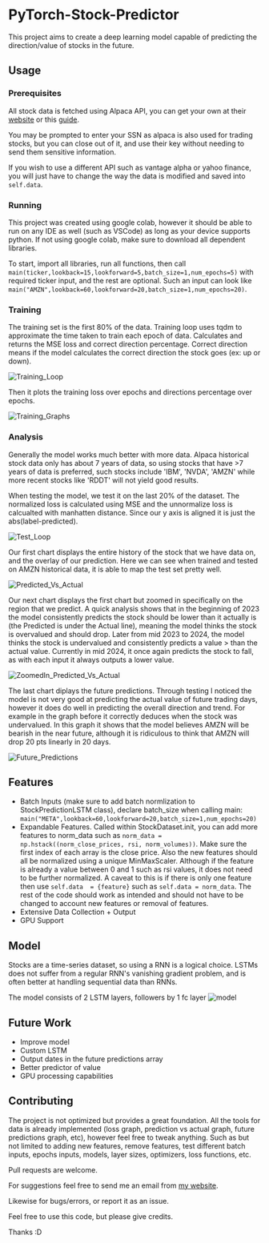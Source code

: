 # PyTorch-Stock-Predictor

This project aims to create a deep learning model capable of predicting the direction/value of stocks in the future. 

## Usage


### Prerequisites
All stock data is fetched using Alpaca API, you can get your own at their [website](https://alpaca.markets/) or this [guide](https://alpaca.markets/learn/connect-to-alpaca-api/). 

You may be prompted to enter your SSN as alpaca is also used for trading stocks, but you can close out of it, and use their key without needing to send them sensitive information. 

If you wish to use a different API such as vantage alpha or yahoo finance, you will just have to change the way the data is modified and saved into `self.data`.

### Running

This project was created using google colab, however it should be able to run on any IDE as well (such as VSCode) as long as your device supports python. If not using google colab, make sure to download all dependent libraries.

To start, import all libraries, run all functions, then call `main(ticker,lookback=15,lookforward=5,batch_size=1,num_epochs=5)` with required ticker input, and the rest are optional. Such an input can look like `main("AMZN",lookback=60,lookforward=20,batch_size=1,num_epochs=20)`.

### Training

The training set is the first 80% of the data. Training loop uses tqdm to approximate the time taken to train each epoch of data. Calculates and returns the MSE loss and correct direction percentage. Correct direction means if the model calculates the correct direction the stock goes (ex: up or down).  

![Training_Loop](https://github.com/johnsony0/Pytorch-Stock-Predictor/assets/76934261/9708d928-760c-4ad9-80fc-328e67c52b40)

Then it plots the training loss over epochs and directions percentage over epochs.

![Training_Graphs](https://github.com/johnsony0/Pytorch-Stock-Predictor/assets/76934261/a661f4ea-fb9e-46ae-972e-7708601dd2b1)

### Analysis

Generally the model works much better with more data. Alpaca historical stock data only has about 7 years of data, so using stocks that have >7 years of data is preferred, such stocks include 'IBM', 'NVDA', 'AMZN' while more recent stocks like 'RDDT' will not yield good results. 

When testing the model, we test it on the last 20% of the dataset. The normalized loss is calculated using MSE and the unnormalize loss is calcualted with manhatten distance. Since our y axis is aligned it is just the abs(label-predicted).

![Test_Loop](https://github.com/johnsony0/Pytorch-Stock-Predictor/assets/76934261/d649c5de-2580-4caa-aa9d-8d78515df14b)

Our first chart displays the entire history of the stock that we have data on, and the overlay of our prediction. Here we can see when trained and tested on AMZN historical data, it is able to map the test set pretty well.

![Predicted_Vs_Actual](https://github.com/johnsony0/Pytorch-Stock-Predictor/assets/76934261/f16f33ca-c6bf-4939-bfcf-c5d3222cf42b)

Our next chart displays the first chart but zoomed in specifically on the region that we predict. A quick analysis shows that in the beginning of 2023 the model consistently predicts the stock should be lower than it actually is (the Predicted is under the Actual line), meaning the model thinks the stock is overvalued and should drop. Later from mid 2023 to 2024, the model thinks the stock is undervalued and consistently predicts a value > than the actual value. Currently in mid 2024, it once again predicts the stock to fall, as with each input it always outputs a lower value. 

![ZoomedIn_Predicted_Vs_Actual](https://github.com/johnsony0/Pytorch-Stock-Predictor/assets/76934261/42bb0c9b-2e5d-41f6-a226-c3baa0da0bfd)

The last chart diplays the future predictions. Through testing I noticed the model is not very good at predicting the actual value of future trading days, however it does do well in predicting the overall direction and trend. For example in the graph before it correctly deduces when the stock was undervalued. In this graph it shows that the model believes AMZN will be bearish in the near future, although it is ridiculous to think that AMZN will drop 20 pts linearly in 20 days. 

![Future_Predictions](https://github.com/johnsony0/Pytorch-Stock-Predictor/assets/76934261/1e61ca7d-e6d1-42e7-abc5-46d586d7b4f5)

## Features

- Batch Inputs (make sure to add batch normlization to StockPredictionLSTM class), declare batch_size when calling main:
`main("META",lookback=60,lookforward=20,batch_size=1,num_epochs=20)`
- Expandable Features. Called within StockDataset.init, you can add more features to norm_data such as `norm_data = np.hstack((norm_close_prices, rsi, norm_volumes))`. Make sure the first index of each array is the close price. Also the new features should all be normalized using a unique MinMaxScaler. Although if the feature is already a value between 0 and 1 such as rsi values, it does not need to be further normalized. A caveat to this is if there is only one feature then use `self.data  = {feature}` such as `self.data = norm_data`. The rest of the code should work as intended and should not have to be changed to account new features or removal of features. 
- Extensive Data Collection + Output
- GPU Support 

## Model

Stocks are a time-series dataset, so using a RNN is a logical choice. LSTMs does not suffer from a regular RNN's vanishing gradient problem, and is often better at handling sequential data than RNNs.

The model consists of 2 LSTM layers, followers by 1 fc layer
![model](https://github.com/johnsony0/Pytorch-Stock-Predictor/assets/76934261/508f589a-7ee9-44ad-87e4-a364d0eb346f)

## Future Work

- Improve model
- Custom LSTM
- Output dates in the future predictions array
- Better predictor of value
- GPU processing capabilities

## Contributing

The project is not optimized but provides a great foundation. All the tools for data is already implemented (loss graph, prediction vs actual graph, future predictions graph, etc), however feel free to tweak anything.
Such as but not limited to adding new features, remove features, test different batch inputs, epochs inputs, models, layer sizes, optimizers, loss functions, etc. 

Pull requests are welcome. 

For suggestions feel free to send me an email from [my website](https://johnsony0.github.io/contact). 

Likewise for bugs/errors, or report it as an issue. 

Feel free to use this code, but please give credits.

Thanks :D
